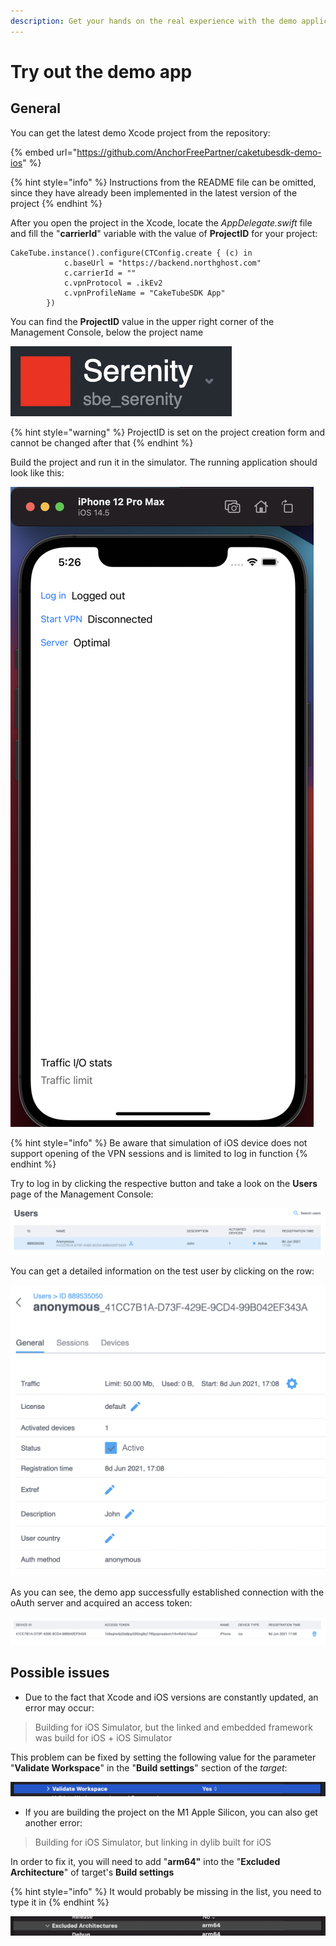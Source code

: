 ```yaml
---
description: Get your hands on the real experience with the demo application
---
```


# Try out the demo app

## General

You can get the latest demo Xcode project from the repository:

{% embed url="https://github.com/AnchorFreePartner/caketubesdk-demo-ios" %}

{% hint style="info" %}
Instructions from the README file can be omitted, since they have already been implemented in the latest version of the project
{% endhint %}

After you open the project in the Xcode, locate the _AppDelegate.swift_ file and fill the "**carrierId**" variable with the value of **ProjectID** for your project:

```text
CakeTube.instance().configure(CTConfig.create { (c) in
            c.baseUrl = "https://backend.northghost.com"
            c.carrierId = ""
            c.vpnProtocol = .ikEv2
            c.vpnProfileName = "CakeTubeSDK App"
        })
```

You can find the **ProjectID** value in the upper right corner of the Management Console, below the project name

![](../.gitbook/assets/screenshot-2021-06-08-at-19.28.14.png)

{% hint style="warning" %}
ProjectID is set on the project creation form and cannot be changed after that
{% endhint %}

Build the project and run it in the simulator. The running application should look like this:

![](../.gitbook/assets/screenshot-2021-06-08-at-17.26.43.png)

{% hint style="info" %}
Be aware that simulation of iOS device does not support opening of the VPN sessions and is limited to log in function
{% endhint %}

Try to log in by clicking the respective button and take a look on the **Users** page of the Management Console:

![](../.gitbook/assets/screenshot-2021-06-08-at-17.09.35.png)

You can get a detailed information on the test user by clicking on the row:

![](../.gitbook/assets/screenshot-2021-06-08-at-17.09.45.png)

As you can see, the demo app successfully established connection with the oAuth server and acquired an access token:

![](../.gitbook/assets/screenshot-2021-06-08-at-17.10.01.png)

## Possible issues

* Due to the fact that Xcode and iOS versions are constantly updated, an error may occur:

> Building for iOS Simulator, but the linked and embedded framework was build for iOS + iOS Simulator

This problem can be fixed by setting the following value for the parameter "**Validate Workspace**" in the "**Build settings**" section of the _target_:

![](../.gitbook/assets/screenshot-2021-06-08-at-14.26.51.png)

* If you are building the project on the M1 Apple Silicon, you can also get another error:

> Building for iOS Simulator, but linking in dylib built for iOS

In order to fix it, you will need to add "**arm64"** into the "**Excluded Architecture**" of target's **Build settings**

{% hint style="info" %}
It would probably be missing in the list, you need to type it in
{% endhint %}

![](../.gitbook/assets/screenshot-2021-06-08-at-14.27.21.png)

